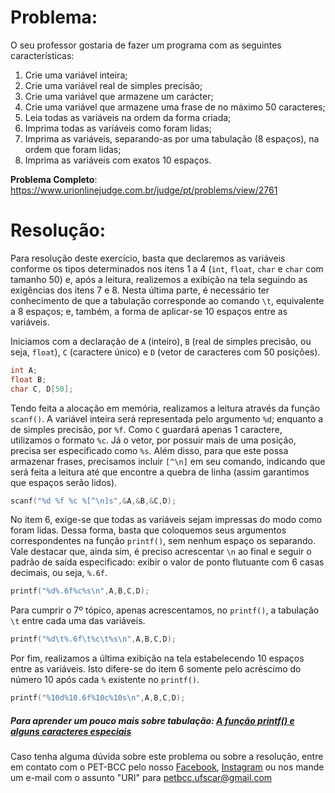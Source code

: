 # Problema:
O seu professor gostaria de fazer um programa com as seguintes características:

1. Crie uma variável inteira;
2. Crie uma variável real de simples precisão;
3. Crie uma variável que armazene um carácter;
4. Crie uma variável que armazene uma frase de no máximo 50 caracteres;
5. Leia todas as variáveis na ordem da forma criada;
6. Imprima todas as variáveis como foram lidas;
7. Imprima as variáveis, separando-as por uma tabulação (8 espaços), na ordem que foram lidas;
8. Imprima as variáveis com exatos 10 espaços.

**Problema Completo**: https://www.urionlinejudge.com.br/judge/pt/problems/view/2761


# Resolução:
Para resolução deste exercício, basta que declaremos as variáveis conforme os tipos determinados nos itens 1 a 4 (`int`, `float`, `char` e `char` com tamanho 50) e, após a leitura, realizemos a exibição na tela seguindo as exigências dos itens 7 e 8. Nesta última parte, é necessário ter conhecimento de que a tabulação corresponde ao comando `\t`, equivalente a 8 espaços; e, também, a forma de aplicar-se 10 espaços entre as variáveis.  

Iniciamos com a declaração de `A` (inteiro), `B` (real de simples precisão, ou seja, `float`), `C` (caractere único) e `D` (vetor de caracteres com 50 posições).  

```c
int A;
float B;
char C, D[50];
```  

Tendo feita a alocação em memória, realizamos a leitura através da função `scanf()`. A variável inteira será representada pelo argumento `%d`; enquanto a de simples precisão, por `%f`. Como `C` guardará apenas 1 caractere, utilizamos o formato `%c`. Já o vetor, por possuir mais de uma posição, precisa ser especificado como `%s`. Além disso, para que este possa armazenar frases, precisamos incluir `[^\n]` em seu comando, indicando que será feita a leitura até que encontre a quebra de linha (assim garantimos que espaços serão lidos).  

```c
scanf("%d %f %c %[^\n]s",&A,&B,&C,D);
```  

No item 6, exige-se que todas as variáveis sejam impressas do modo como foram lidas. Dessa forma, basta que coloquemos seus argumentos correspondentes na função `printf()`, sem nenhum espaço os separando. Vale destacar que, ainda sim, é preciso acrescentar `\n` ao final e seguir o padrão de saída especificado: exibir o valor de ponto flutuante com 6 casas decimais, ou seja, `%.6f`.  

```c
printf("%d%.6f%c%s\n",A,B,C,D);
```  

Para cumprir o 7º tópico, apenas acrescentamos, no `printf()`, a tabulação `\t` entre cada uma das variáveis.  

```c
printf("%d\t%.6f\t%c\t%s\n",A,B,C,D);
```  

Por fim, realizamos a última exibição na tela estabelecendo 10 espaços entre as variáveis. Isto difere-se do item 6 somente pelo acréscimo do número 10 após cada `%` existente no `printf()`.  

```c
printf("%10d%10.6f%10c%10s\n",A,B,C,D);
```


##### Para aprender um pouco mais sobre tabulação: [A função printf() e alguns caracteres especiais](https://www.cprogressivo.net/2012/11/A-funcao-printf-Caracteres-Especais.html)

Caso tenha alguma dúvida sobre este problema ou sobre a resolução, entre em contato com o PET-BCC pelo nosso [Facebook](https://www.facebook.com/petbcc/), [Instagram](https://www.instagram.com/petbcc.ufscar/) ou nos mande um e-mail com o assunto "URI" para  petbcc.ufscar@gmail.com

